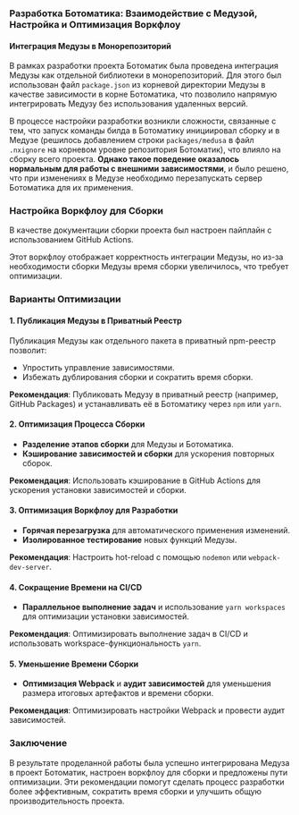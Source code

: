 ### Разработка Ботоматика: Взаимодействие с Медузой, Настройка и Оптимизация Воркфлоу

#### Интеграция Медузы в Монорепозиторий

В рамках разработки проекта Ботоматик была проведена интеграция Медузы как отдельной библиотеки в монорепозиторий. Для этого был использован файл `package.json` из корневой директории Медузы в качестве зависимости в корне Ботоматика, что позволило напрямую интегрировать Медузу без использования удаленных версий.

В процессе настройки разработки возникли сложности, связанные с тем, что запуск команды билда в Ботоматику инициировал сборку и в Медузе (решилось добавлением строки `packages/medusa` в файл `.nxignore` на корневом уровне репозитория Ботоматик), что влияло на сборку всего проекта. **Однако такое поведение оказалось нормальным для работы с внешними зависимостями**, и было решено, что при изменениях в Медузе необходимо перезапускать сервер Ботоматика для их применения.

### Настройка Воркфлоу для Сборки

В качестве документации сборки проекта был настроен пайплайн с использованием GitHub Actions.

Этот воркфлоу отображает корректность интеграции Медузы, но из-за необходимости сборки Медузы время сборки увеличилось, что требует оптимизации.

### Варианты Оптимизации

#### 1. Публикация Медузы в Приватный Реестр

Публикация Медузы как отдельного пакета в приватный npm-реестр позволит:

- Упростить управление зависимостями.
- Избежать дублирования сборки и сократить время сборки.

**Рекомендация**: Публиковать Медузу в приватный реестр (например, GitHub Packages) и устанавливать её в Ботоматику через `npm` или `yarn`.

#### 2. Оптимизация Процесса Сборки

- **Разделение этапов сборки** для Медузы и Ботоматика.
- **Кэширование зависимостей и сборки** для ускорения повторных сборок.

**Рекомендация**: Использовать кэширование в GitHub Actions для ускорения установки зависимостей и сборки.

#### 3. Оптимизация Воркфлоу для Разработки

- **Горячая перезагрузка** для автоматического применения изменений.
- **Изолированное тестирование** новых функций Медузы.

**Рекомендация**: Настроить hot-reload с помощью `nodemon` или `webpack-dev-server`.

#### 4. Сокращение Времени на CI/CD

- **Параллельное выполнение задач** и использование `yarn workspaces` для оптимизации установки зависимостей.

**Рекомендация**: Оптимизировать выполнение задач в CI/CD и использовать workspace-функциональность `yarn`.

#### 5. Уменьшение Времени Сборки

- **Оптимизация Webpack** и **аудит зависимостей** для уменьшения размера итоговых артефактов и времени сборки.

**Рекомендация**: Оптимизировать настройки Webpack и провести аудит зависимостей.

### Заключение

В результате проделанной работы была успешно интегрирована Медуза в проект Ботоматик, настроен воркфлоу для сборки и предложены пути оптимизации. Эти рекомендации помогут сделать процесс разработки более эффективным, сократить время сборки и улучшить общую производительность проекта.
